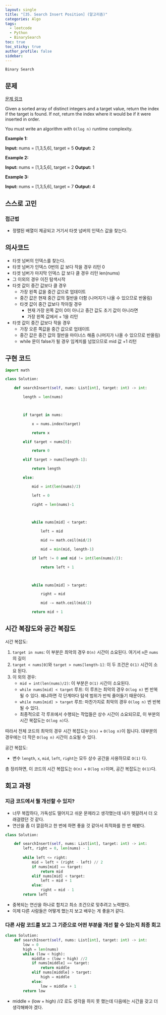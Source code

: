 ```yaml
---
layout: single
title: "[35. Search Insert Position] (알고리즘)"
categories: Algo
tags:
  - leetcode
  - Python
  - BinarySearch
toc: true
toc_sticky: true
author_profile: false
sidebar:
---
```

`Binary Search`
## 문제

[문제 링크](https://leetcode.com/problems/search-insert-position/?envType=study-plan-v2&envId=top-interview-150)

Given a sorted array of distinct integers and a target value, return the index if the target is found. If not, return the index where it would be if it were inserted in order.

You must write an algorithm with `O(log n)` runtime complexity.

**Example 1:**

**Input:** nums = [1,3,5,6], target = 5
**Output:** 2

**Example 2:**

**Input:** nums = [1,3,5,6], target = 2
**Output:** 1

**Example 3:**

**Input:** nums = [1,3,5,6], target = 7
**Output:** 4


## 스스로 고민

### 접근법

- 정렬된 배열이 제공되고 거기서 타겟 넘버의 인덱스 값을 찾는다.

## 의사코드

- 타겟 넘버의 인덱스를 찾는다.
- 타겟 넘버가 인덱스 0번의 값 보다 작을 경우 리턴 0
- 타겟 넘버가 마지막 인덱스 값 보다 클 경우 리턴 len(nums)
- 그 이외의 경우 이진 탐색시작
- 타겟 값이 중간 값보다 클 경우
	- 가장 왼쪽 값을 중간 값으로 업데이트
	- 중간 값은 현재 중간 값의 절반을 더함 (나머지가 나올 수 있으므로 반올림)
	- 타겟 값이 중간 값보다 작아질 경우
		- 현재 가장 왼쪽 값이 0이 아니고 중간 값도 초기 값이 아니라면
		- 가장 왼쪽 값에서 + 1을 리턴
- 타겟 값이 중간 값보다 작을 경우
	- 가장 오른 쪽값을 중간 값으로 업데이트
	- 중간 값은 중간 값의 절반을 마이너스 해줌 (나머지가 나올 수 있으므로 반올림)
	- while 문이 false가 될 경우 임계치를 넘었으므로 mid 값 +1 리턴

## 구현 코드

```python
import math

class Solution:

    def searchInsert(self, nums: List[int], target: int) -> int:

        length = len(nums)

  

        if target in nums:

            x = nums.index(target)

            return x

        elif target < nums[0]:

            return 0

        elif target > nums[length-1]:

            return length

        else:

            mid = int(len(nums)/2)

            left = 0

            right = len(nums)-1

  

            while nums[mid] < target:

                left = mid

                mid += math.ceil(mid/2)

                mid = min(mid, length-1)

            if left != 0 and mid != int(len(nums)/2):

                return left + 1

  

            while nums[mid] > target:

                right = mid

                mid -= math.ceil(mid/2)

            return mid + 1
```

## 시간 복잡도와 공간 복잡도

시간 복잡도:

1. `target in nums`: 이 부분은 최악의 경우 `O(n)` 시간이 소요된다. 여기서 `n`은 `nums`의 길이
2. `target < nums[0]`와 `target > nums[length-1]`: 이 두 조건은 `O(1)` 시간이 소요 된다.
3. 이 외의 경우:
    - `mid = int(len(nums)/2)`: 이 부분은 `O(1)` 시간이 소요된다.
    - `while nums[mid] < target` 루프: 이 루프는 최악의 경우 `O(log n)` 번 반복될 수 있다. 왜냐하면  각 단계마다 탐색 범위가 반씩 줄어들기 때문이다.
    - `while nums[mid] > target` 루프: 마찬가지로 최악의 경우 `O(log n)` 번 반복될 수 있다.
    - 최종적으로 각 루프에서 수행되는 작업들은 상수 시간이 소요되므로, 이 부분의 시간 복잡도는 `O(log n)`다.

따라서 전체 코드의 최악의 경우 시간 복잡도는 `O(n)` + `O(log n)`이 됩니다. 대부분의 경우에는 더 작은 `O(log n)` 시간이 소요될 수 있다.

공간 복잡도:

- 변수 `length`, `x`, `mid`, `left`, `right`는 모두 상수 공간을 사용하므로 `O(1)` 다.

총 정리하면, 이 코드의 시간 복잡도는 `O(n)` + `O(log n)`이며, 공간 복잡도는 `O(1)`다.

## 회고 과정

### 지금 코드에서 뭘 개선할 수 있지?

- 너무 복잡하다, 가독성도 떨어지고 쉬운 문제라고 생각했는데 내가 헷갈려서 더 오래걸렸던 것 같다.
- 연산을 좀 더 깔끔하고 한 번에 하면 좋을 것 같아서 최적화를 한 번 해봤다.

```python
class Solution:

    def searchInsert(self, nums: List[int], target: int) -> int:
        left, right = 0, len(nums) - 1
        
        while left <= right:
            mid = left + (right - left) // 2
            if nums[mid] == target:
                return mid
            elif nums[mid] < target:
                left = mid + 1
            else:
                right = mid - 1
        return left
```

- 중복되는 연산을 하나로 합치고 최소 조건으로 맞추려고 노력했다.
- 이제 다른 사람들은 어떻게 했는지 보고 배우는 게 좋을거 같다.
### 다른 사람 코드를 보고 그 기준으로 어떤 부분을 개선 할 수 있는지 최종 회고

```python
class Solution:
    def searchInsert(self, nums: List[int], target: int) -> int:
        low = 0
        high = len(nums) 
        while (low < high):
            middle = (low + high) //2
            if nums[middle] == target:
                return middle
            elif nums[middle] > target:
                high = middle 
            else:
                low = middle + 1
        return low
```

- middle = (low + high) //2 로도 생각을 하지 못 했는데 다음에는 시간을 갖고 더 생각해봐야 겠다.

